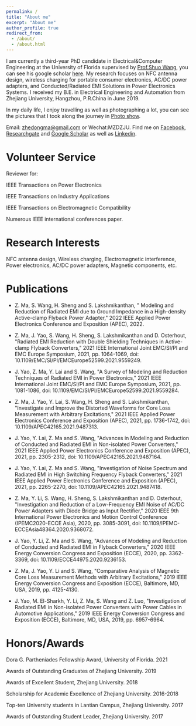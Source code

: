 ```yaml
---
permalink: /
title: "About me"
excerpt: "About me"
author_profile: true
redirect_from: 
  - /about/
  - /about.html
---
```


I am currently a third-year PhD candidate in Electrical&Computer Engineering at the University of Florida supervised by [Prof.Shuo Wang](https://peeprlgator.github.io/Shuo.Wang/index.html), you can see his google scholar [here](https://scholar.google.com/citations?user=zvZUp70AAAAJ&hl=zh-CN). My research focuses on NFC antenna design, wireless charging for portable consumer electronics, AC/DC power adapters, and Conducted/Radiated EMI Solutions in Power Electronics Systems. I received my B.E. in Electrical Engineering and Automation from Zhejiang University, Hangzhou, P.R.China in June 2019. 

In my daily life, I enjoy travelling as well as photographing a lot, you can see the pictures that I took along the journey in [Photo show](https://zhedongma.github.io/portfolio/).

Email: zhedongma@gmail.com or Wechat:MZDZJU. Find me on [Facebook](https://www.facebook.com/profile.php?id=100024571883628), [Researchgate](https://www.researchgate.net/profile/Zhedong_Ma2) and [Google Scholar](https://scholar.google.com/citations?user=XkmTpQIAAAAJ&hl=en) as well as [Linkedin](http://linkedin.com/in/zhedong-ma-5a9988164).

Volunteer Service
======
Reviewer for: 

IEEE Transactions on Power Electronics

IEEE Transactions on Industry Applications

IEEE Transactions on Electromagnetic Compatibility

Numerous IEEE international conferences paper.

Research Interests
======
NFC antenna design, Wireless charging, Electromagnetic interference, Power electronics, AC/DC power adapters, Magnetic components, etc.

Publications
======
* Z. Ma, S. Wang, H. Sheng and S. Lakshmikanthan, " Modeling and Reduction of Radiated EMI due to Ground Impedance in a High-density Active-clamp Flyback Power Adapter," 2022 IEEE Applied Power Electronics Conference and Exposition (APEC), 2022.

* Z. Ma, J. Yao, S. Wang, H. Sheng, S. Lakshmikanthan and D. Osterhout, "Radiated EMI Reduction with Double Shielding Techniques in Active-clamp Flyback Converters," 2021 IEEE International Joint EMC/SI/PI and EMC Europe Symposium, 2021, pp. 1064-1069, doi: 10.1109/EMC/SI/PI/EMCEurope52599.2021.9559249.

* J. Yao, Z. Ma, Y. Lai and S. Wang, "A Survey of Modeling and Reduction Techniques of Radiated EMI in Power Electronics," 2021 IEEE International Joint EMC/SI/PI and EMC Europe Symposium, 2021, pp. 1081-1086, doi: 10.1109/EMC/SI/PI/EMCEurope52599.2021.9559284.

* Z. Ma, J. Yao, Y. Lai, S. Wang, H. Sheng and S. Lakshmikanthan, "Investigate and Improve the Distorted Waveforms for Core Loss Measurement with Arbitrary Excitations," 2021 IEEE Applied Power Electronics Conference and Exposition (APEC), 2021, pp. 1736-1742, doi: 10.1109/APEC42165.2021.9487313.

* J. Yao, Y. Lai, Z. Ma and S. Wang, "Advances in Modeling and Reduction of Conducted and Radiated EMI in Non-isolated Power Converters," 2021 IEEE Applied Power Electronics Conference and Exposition (APEC), 2021, pp. 2305-2312, doi: 10.1109/APEC42165.2021.9487164.

* J. Yao, Y. Lai, Z. Ma and S. Wang, "Investigation of Noise Spectrum and Radiated EMI in High Switching Frequency Flyback Converters," 2021 IEEE Applied Power Electronics Conference and Exposition (APEC), 2021, pp. 2265-2270, doi: 10.1109/APEC42165.2021.9487418.

* Z. Ma, Y. Li, S. Wang, H. Sheng, S. Lakshmikanthan and D. Osterhout, "Investigation and Reduction of a Low-Frequency EMI Noise of AC/DC Power Adapters with Diode Bridge as Input Rectifier," 2020 IEEE 9th International Power Electronics and Motion Control Conference (IPEMC2020-ECCE Asia), 2020, pp. 3085-3091, doi: 10.1109/IPEMC-ECCEAsia48364.2020.9368072.

* J. Yao, Y. Li, Z. Ma and S. Wang, "Advances of Modeling and Reduction of Conducted and Radiated EMI in Flyback Converters," 2020 IEEE Energy Conversion Congress and Exposition (ECCE), 2020, pp. 3362-3369, doi: 10.1109/ECCE44975.2020.9236153.

* Z. Ma, J. Yao, Y. Li and S. Wang, "Comparative Analysis of Magnetic Core Loss Measurement Methods with Arbitrary Excitations," 2019 IEEE Energy Conversion Congress and Exposition (ECCE), Baltimore, MD, USA, 2019, pp. 4125-4130.

* J. Yao, M. El-Sharkh, Y. Li, Z. Ma, S. Wang and Z. Luo, "Investigation of Radiated EMI in Non-isolated Power Converters with Power Cables in Automotive Applications," 2019 IEEE Energy Conversion Congress and Exposition (ECCE), Baltimore, MD, USA, 2019, pp. 6957-6964.

Honors/Awards
======
Dora G. Partheniades Fellowship Award, University of Florida. 2021

Awards of Outstanding Graduates of Zhejiang University. 2019

Awards of Excellent Student, Zhejiang University. 2018

Scholarship for Academic Excellence of Zhejiang University. 2016-2018

Top-ten University students in Lantian Campus, Zhejiang University. 2017

Awards of Outstanding Student Leader, Zhejiang University. 2017




